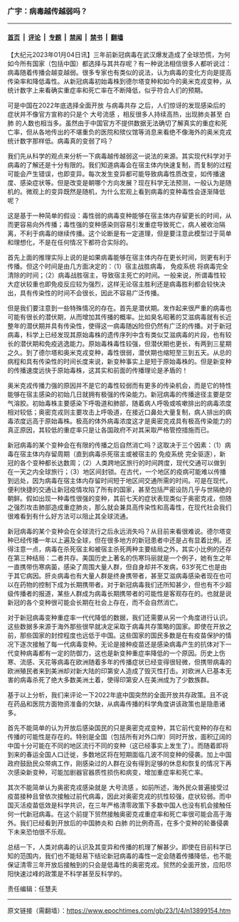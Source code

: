 ### 广宇：病毒越传越弱吗？

---

#### [首页](../../../..?n13899154) &nbsp;|&nbsp; [评论](../../../../../epoch-comment?n13899154) &nbsp;|&nbsp; [专题](../../../../../epoch-special?n13899154) &nbsp;|&nbsp; [禁闻](../../../../../epoch-news?n13899154) &nbsp;|&nbsp; [禁书](../../../../../books?n13899154) &nbsp;|&nbsp; [翻墙](https://github.com/gfw-breaker/nogfw/blob/master/README.md?n13899154)


<div class="post_content" id="artbody" itemprop="articleBody">
 <!-- article content begin -->
 <p>
  【大纪元2023年01月04日讯】三年前新冠病毒在武汉爆发造成了全球恐慌，为何如今所有国家（包括中国）都选择与其共存呢？有一种说法相信很多人都听说过：病毒随着传播会越变越弱。很多专家也有类似的说法，认为病毒的变化方向是提高传染率和降低毒性。从新冠病毒初始毒株到德尔塔变种和如今的奥米克戎变种，从统计数字上来看确实重症率和死亡率在不断降低，似乎符合人们的预期。
 </p>
 <p>
  可是中国在2022年底选择全面开放
  <ok href="https://www.epochtimes.com/gb/tag/%E4%B8%8E%E7%97%85%E6%AF%92%E5%85%B1%E5%AD%98.html">
   与病毒共存
  </ok>
  之后，人们惊讶的发现感染后的症状并不像官方宣称的只是个
  <ok href="https://www.epochtimes.com/gb/tag/%E5%A4%A7%E5%8F%B7%E6%B5%81%E6%84%9F.html">
   大号流感
  </ok>
  ，相反很多人持续高热，出现肺炎甚至
  <ok href="https://www.epochtimes.com/gb/tag/%E7%99%BD%E8%82%BA.html">
   白肺
  </ok>
  的人数也相当多。虽然由于中国官方不提供数据无法确切了解真实的重症和死亡率，但从各地传出的不堪重负的医院和殡仪馆等消息来看绝不像海外的奥米克戎统计数字那样低。病毒真的变弱了吗？
 </p>
 <p>
  我们先从科学的观点来分析一下病毒越传越弱这一说法的来源。其实现代科学对于病毒的了解还是十分有限的。我们知道病毒会在宿主体内快速复制，而复制的过程可能会产生错误，也即变异。每次发生变异都可能导致病毒性质改变，如传播速度、感染症状等。但是改变是朝哪个方向发展？现在科学无法预测，一般认为是随机的。微观上的变异既然是随机，为什么宏观上看到病毒的变种毒性会逐渐降低呢？
 </p>
 <p>
  这是基于一种简单的假设：毒性弱的病毒变种能够在宿主体内存留更长的时间，从而更容易向外传播；毒性强的变种感染则容易引发重症导致死亡，病人被收治隔离，不利于病毒的继续传播。这个论断是有一定道理，但是要注意此模型过于简单和理想化，不是在任何情况下都符合实际的。
 </p>
 <p>
  首先上面的推理实际上说的是如果病毒能够在宿主体内存在更长时间，则更有利于传播。但这个时间是由几方面决定的：（1）宿主战胜病毒，
  <ok href="https://www.epochtimes.com/gb/tag/%E5%85%8D%E7%96%AB%E7%B3%BB%E7%BB%9F.html">
   免疫系统
  </ok>
  将病毒完全清除的时间；（2）病毒战胜宿主，导致宿主死亡的时间。一般来说，所谓毒性较大症状较重也即免疫反应较为强烈，这样无论宿主胜利还是病毒胜利都会较快决出，具有传染性的时间不会很长，因此不容易广泛传播。
 </p>
 <p>
  但是我们要注意到一些特殊情况的存在。首先是潜伏期。发作起来很严重的病毒也可能有很长的潜伏期，从而增加其传播的概率。比如臭名昭著的艾滋病毒就有长近整年的潜伏期并具有传染性，使得这一病毒随凶险但仍然有广泛的传播。对于新冠病毒，科学上已经发现其原始毒株的遗传序列中含有类似艾滋病毒的片段，也有较长的潜伏期和免疫逃逸能力。原始毒株毒性较强，但潜伏期也更长，有两到三星期之久。到了德尔塔和奥米克戎变种，毒性很弱，潜伏期也缩短至三到五天。从总的病程和具有传染性的时间长度来说，新变种事实上是短于原始毒株的。但是新变种的传播速度远快于原始毒株，这其实和前面的传播理论是矛盾的！
 </p>
 <p>
  奥米克戎传播力强的原因并不是它的毒性较弱而有更多的传染机会，而是它的特性能够在宿主感染的初始几日就拥有极强的传染能力。新冠病毒的传播途径主要是空气溶胶。初始毒株主要感染下呼吸道和肺部，随着病人呼吸或咳嗽排出的病毒浓度相对较低；奥密克戎则主要攻击上呼吸道，在接近口鼻处大量复制，病人排出的病毒浓度远高于原始毒株。极高的体外病毒浓度这才是奥密克戎具有极高传染能力的真正原因，其较低的重症率只是让各国政府不对其采取严格管控措施而已。
 </p>
 <p>
  新冠病毒的某个变种会在有限的传播之后自然消亡吗？这取决于三个因素：（1）病毒在宿主体内存留周期（直到病毒杀死宿主或被宿主的
  <ok href="https://www.epochtimes.com/gb/tag/%E5%85%8D%E7%96%AB%E7%B3%BB%E7%BB%9F.html">
   免疫系统
  </ok>
  完全驱逐），新冠的各个变种都长达数周；（2）人类跨地区旅行的时间跨度，现代交通可以做到在一天之内全球旅行；（3）地区间封锁。在古代，一个地区的疫病可能难以传播到远处，因为病毒在宿主体内存留时间短于地区间交通所需的时间。可是在现代，便利快捷的交通让新冠疫情攻陷了所有的国家，甚至包括严密设防几乎与世隔绝的朝鲜。假如出现一种毒性很强的变种，其前七天的症状表现类似于奥密克戎，但随之强烈攻击肺部造成重症肺炎，那么就会兼具高传染性和高毒性，在现代社会我们很难看到有什么好方法可以阻止其全球流通。
 </p>
 <p>
  新冠病毒的某个变种会在全球流行之后永远消失吗？从目前来看很难说。德尔塔变种已经传播一年以上遍及全球，但在很多地方的新冠患者中还是占有显着比例。还得注意一点，病毒在杀死宿主和被宿主杀死两种主要结局之外，其实小比例的还存在第三种结局：二者共存。美国历史上著名的伤寒玛丽就是一个例子，她有生之年一直携带伤寒病菌，感染了周围大量人群，但自身却并不发病，63岁死亡也是由于其它病因。肝炎病毒也有大量人群是终身携带者，甚至艾滋病毒感染者现在也可以在药物的控制下成为长期携带者。对于新冠病毒我们还所知甚少，但也有不少超级传播者的报道，某些人群成为病毒长期携带者的可能性是客观存在的。也就是说新冠的各个变种很可能会长期在社会上存在，而不会自然消亡。
 </p>
 <p>
  对于新冠病毒变种重症率一代代降低的数据，我们还需要从另一个角度进行认识。这些数据多来源于海外那些很早就决定采取于病毒共存策略的国家。即使在开放之前，那些国家的封控程度也远低于中国。这些国家的国民多数是在有疫苗保护的情况下逐次接触了每一代病毒变种。无论是接种疫苗还是感染病毒产生的抗体对下一代变种病毒都有一定的防御力，这也是新变种重症率降低的一个原因。历史上伤寒、流感、天花等病毒在欧洲随着多年的传播症状已经变得很轻微，但携带病毒的欧洲殖民者来到美洲却对新大陆的印第安人造成了毁灭性打击。对欧洲人已基本无害的病毒杀死了绝大多数美洲土着，使得印第安人在美洲成为了少数族群。
 </p>
 <p>
  基于以上分析，我们来评论一下2022年底中国突然的全面开放共存政策。且不说在药品和医院方面物资准备的欠缺，从病毒传播的科学角度讲该政策也是隐患诸多。
 </p>
 <p>
  首先不能简单的认为开放后感染国民的只是奥密克戎变种，其它前代变种的存在和传播的可能性是存在的。特别是全国（包括所有对外口岸）同时开放，面积辽阔的中国十分可能在不同的地区流行不同的变种（这已经事实上发生了）。而随着即将到来的春运全国人口迁徙，多数地区将在短期面临几波不同变种的侵袭。加上中国政府鼓励民众带病工作，刚感染过的人群在没有得到足够的休息和恢复的情况下再次感染新变种，可能加剧器官器质性损伤和病变，增加重症率和死亡率。
 </p>
 <p>
  其次不能简单认为奥密克戎感染就是
  <ok href="https://www.epochtimes.com/gb/tag/%E5%A4%A7%E5%8F%B7%E6%B5%81%E6%84%9F.html">
   大号流感
  </ok>
  。如前所述，海外民众普遍接受过疫苗接种且曾依次接触过前代病毒，因此对奥密克戎的抗性较强，症状较弱。而中国灭活疫苗低效是科学共识，在三年严格清零政策下多数中国人也没有机会接触任何一代新冠病毒。在这个前提下贸然接触奥密克戎重症率和死亡率很可能会高于海外。我们已经看到开放后的中国肺炎和
  <ok href="https://www.epochtimes.com/gb/tag/%E7%99%BD%E8%82%BA.html">
   白肺
  </ok>
  的比例奇高，在多个变种的轮番侵袭下未来恐怕很不乐观。
 </p>
 <p>
  总结一下，人类对病毒的认识及其变异和传播的机理了解甚少。即使在目前科学已知的范围内，我们也不能轻易下结论新冠病毒的毒性一定会随着传播降低，也不能保证清零三年开放后接触到的只会是低毒性的奥密克戎。贸然的全面开放，应阳尽阳快速过峰的政策是不科学甚至反科学的。
 </p>
 <p>
  责任编辑：任慧夫
 </p>
 <!-- article content end -->
 <div id="below_article_ad">
 </div>
</div>


---

原文链接（需翻墙）：https://www.epochtimes.com/gb/23/1/4/n13899154.htm